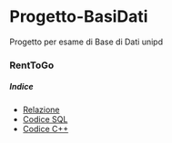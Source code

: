# Progetto-BasiDati
Progetto per esame di Base di Dati unipd
### RentToGo
##### Indice
- [Relazione](https://github.com/youpeng789/Progetto-BasiDati/blob/main/GAMESTOP_Relazione.pdf)
- [Codice SQL](https://github.com/youpeng789/Progetto-BasiDati/blob/main/Game_Stop_SQL.sql)
- [Codice C++](https://github.com/youpeng789/Progetto-BasiDati/blob/main/AccessoDB.c)
